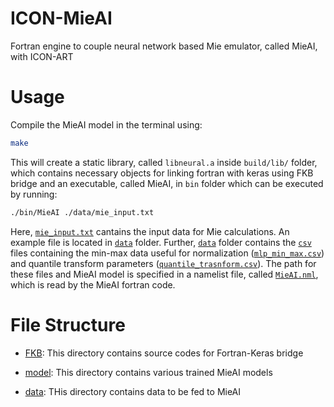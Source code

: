 # ICON-MieAI

Fortran engine to couple neural network based Mie emulator, called MieAI, with ICON-ART

# Usage

Compile the MieAI model in the terminal using:

```bash
make 
```

This will create a static library, called `libneural.a` inside `build/lib/` folder, which contains necessary objects for linking fortran with keras using FKB bridge and an executable, called MieAI, in `bin` folder which can be executed by running:

```bash
./bin/MieAI ./data/mie_input.txt 
```

Here, [`mie_input.txt`](./data/mie_input.txt) cantains the input data for Mie calculations. An example file is located in [`data`](./data) folder. Further, [`data`](./data) folder contains the [`csv`](./data) files containing the min-max data useful for normalization ([`mlp_min_max.csv`](./data/mlp_min_max.csv)) and quantile transform parameters ([`quantile_trasnform.csv`](./data/quantile_transform.csv)). The path for these files and MieAI model is specified in a namelist file, called [`MieAI.nml`](MieAI.nml), which is read by the MieAI fortran code.

# File Structure

- [FKB](./FKB): This directory contains source codes for Fortran-Keras bridge

- [model](./model): This directory contains various trained MieAI models

- [data](./data): THis directory contains data to be fed to MieAI